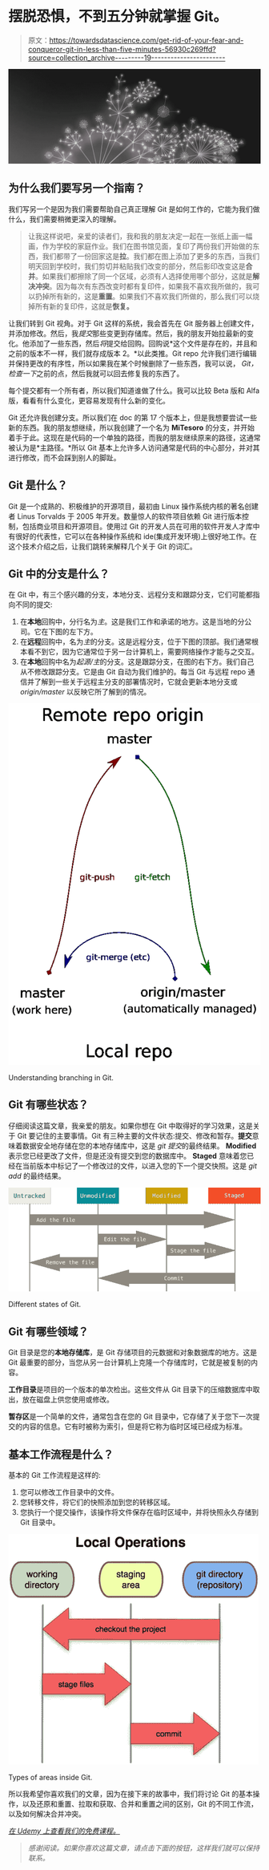 # 摆脱恐惧，不到五分钟就掌握 Git。

> 原文：<https://towardsdatascience.com/get-rid-of-your-fear-and-conqueror-git-in-less-than-five-minutes-56930c269ffd?source=collection_archive---------19----------------------->

[![](img/42c93b9a11f6b472ceb2b3ec79c2e998.png)](https://gource.io/)

## 为什么我们要写另一个指南？

我们写另一个是因为我们需要帮助自己真正理解 Git 是如何工作的，它能为我们做什么，我们需要稍微更深入的理解。

> 让我这样说吧，亲爱的读者们，我和我的朋友决定一起在一张纸上画一幅画，作为学校的家庭作业。我们在图书馆见面，复印了两份我们开始做的东西，我们都带了一份回家这是**拉**。我们都在图上添加了更多的东西，当我们明天回到学校时，我们剪切并粘贴我们改变的部分，然后影印改变这是**合并**。如果我们都擦除了同一个区域，必须有人选择使用哪个部分，这就是**解决冲突**。因为每次有东西改变时都有复印件，如果我不喜欢我所做的，我可以扔掉所有新的，这是**重置**。如果我们不喜欢我们所做的，那么我们可以烧掉所有新的复印件，这就是**恢复。**

让我们转到 Git 视角。对于 Git 这样的系统，我会首先在 Git 服务器上创建文件，并添加修改。然后，我*提交*那些变更到存储库。然后，我的朋友开始拉最新的变化。他添加了一些东西，然后*将*提交给回购。回购说*这个文件是存在的，并且和之前的版本不一样，我们就存成版本 2。*以此类推。Git repo 允许我们进行编辑并保持更改的有序性，所以如果我在某个时候删除了一些东西，我可以说， *Git，检查一下*之前的点，然后我就可以回去修复我的东西了。

每个提交都有一个所有者，所以我们知道谁做了什么。我可以比较 Beta 版和 Alfa 版，看看有什么变化，更容易发现有什么新的变化。

Git 还允许我创建分支。所以我们在 doc 的第 17 个版本上，但是我想要尝试一些新的东西。我的朋友想继续，所以我创建了一个名为 **MiTesoro** 的分支，并开始着手于此。这现在是代码的一个单独的路径，而我的朋友继续原来的路径，这通常被认为是*主路径。*所以 Git 基本上允许多人访问通常是代码的中心部分，并对其进行修改，而不会踩到别人的脚趾。

## Git 是什么？

Git 是一个成熟的、积极维护的开源项目，最初由 Linux 操作系统内核的著名创建者 Linus Torvalds 于 2005 年开发。数量惊人的软件项目依赖 Git 进行版本控制，包括商业项目和开源项目。使用过 Git 的开发人员在可用的软件开发人才库中有很好的代表性，它可以在各种操作系统和 ide(集成开发环境)上很好地工作。在这个技术介绍之后，让我们跳转来解释几个关于 Git 的词汇。

## Git 中的分支是什么？

在 Git 中，有三个感兴趣的分支，本地分支、远程分支和跟踪分支，它们可能都指向不同的提交:

1.  在**本地**回购中，分行名为*主*。这是我们工作和承诺的地方。这是当地的分公司。它在下图的左下方。
2.  在**远程**回购中，名为*主*的分支。这是远程分支，位于下图的顶部。我们通常根本看不到它，因为它通常位于另一台计算机上，需要网络操作才能与之交互。
3.  在**本地**回购中名为*起源/主*的分支。这是跟踪分支，在图的右下方。我们自己从不修改跟踪分支。它是由 Git 自动为我们维护的。每当 Git 与远程 repo 通信并了解到一些关于远程主分支的部署情况时，它就会更新本地分支或 *origin/master* 以反映它所了解到的情况。

[![](img/98ff6a37e1d98e5eeaad591a51ee8ce7.png)](https://blog.plover.com/2017/06/17/)

Understanding branching in Git.

## Git 有哪些状态？

仔细阅读这篇文章，我亲爱的朋友。如果你想在 Git 中取得好的学习效果，这是关于 Git 要记住的主要事情。Git 有三种主要的文件状态:提交、修改和暂存。**提交**意味着数据安全地存储在您的本地存储库中，这是 *git 提交*的最终结果。 **Modified** 表示您已经更改了文件，但是还没有提交到您的数据库中。 **Staged** 意味着您已经在当前版本中标记了一个修改过的文件，以进入您的下一个提交快照。这是 *git add* 的最终结果。

[![](img/22cdf4bdc4041a33dd9a5ad9952fb43a.png)](https://git-scm.com/)

Different states of Git.

## Git 有哪些领域？

Git 目录是您的**本地存储库**，是 Git 存储项目的元数据和对象数据库的地方。这是 Git 最重要的部分，当您从另一台计算机上克隆一个存储库时，它就是被复制的内容。

**工作目录**是项目的一个版本的单次检出。这些文件从 Git 目录下的压缩数据库中取出，放在磁盘上供您使用或修改。

**暂存区**是一个简单的文件，通常包含在您的 Git 目录中，它存储了关于您下一次提交的内容的信息。它有时被称为索引，但是将它称为临时区域已经成为标准。

## 基本工作流程是什么？

基本的 Git 工作流程是这样的:

1.  您可以修改工作目录中的文件。
2.  您转移文件，将它们的快照添加到您的转移区域。
3.  您执行一个提交操作，该操作将文件保存在临时区域中，并将快照永久存储到 Git 目录中。

![](img/5236f31bfa0abd492c337dc915ca869a.png)

Types of areas inside Git.

所以我希望你喜欢我们的文章，因为在接下来的故事中，我们将讨论 Git 的基本操作，以及还原和重置、拉取和获取、合并和重置之间的区别，Git 的不同工作流，以及如何解决合并冲突。

[*在 Udemy 上查看我们的免费课程。*](https://www.udemy.com/course/amazon-aws-mastering-boto3-using-python/?couponCode=1BDB3420D6804133A918)

> *感谢阅读。如果你喜欢这篇文章，请点击下面的按钮，这样我们就可以保持联系。*